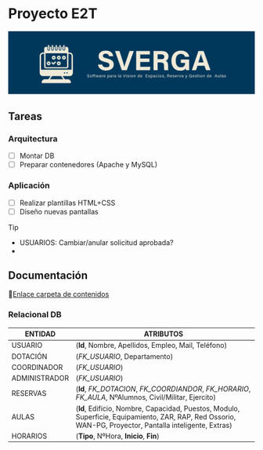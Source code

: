 # Proyecto E2T
![SVERGA](https://github.com/CIS-TIC/Proyecto/blob/main/SVERGA.png)
## Tareas
### Arquitectura
- [ ] Montar DB
- [ ] Preparar contenedores (Apache y MySQL)
### Aplicación
- [ ] Realizar plantillas HTML+CSS
- [ ] Diseño nuevas pantallas

>[!TIP]
>+ USUARIOS: Cambiar/anular solicitud aprobada?
>+ 
## Documentación
:link:[Enlace carpeta de contenidos](https://minisdefear-my.sharepoint.com/:f:/g/personal/escanoasaugue_minisdefear_onmicrosoft_com/EtAFxpsyZkxMo7nGqYn215gBakcX1UwHNWfo752WsTBJoQ?e=5LR0RJ)
### Relacional DB
| ENTIDAD | ATRIBUTOS |
| --- | --- |
| USUARIO | (**Id**, Nombre, Apellidos, Empleo, Mail, Teléfono) |
| DOTACIÓN | (*FK_USUARIO*, Departamento) |
| COORDINADOR | (*FK_USUARIO*) |
| ADMINISTRADOR | (*FK_USUARIO*) |
| RESERVAS | (**Id**, *FK_DOTACION*, *FK_COORDIANDOR*, *FK_HORARIO*, *FK_AULA*, NºAlumnos, Civil/Militar, Ejercito) |
| AULAS | (**Id**, Edificio, Nombre, Capacidad, Puestos, Modulo, Superficie, Equipamiento, ZAR, RAP, Red Ossorio, WAN-PG, Proyector, Pantalla inteligente, Extras) |
| HORARIOS | (**Tipo**, NºHora, **Inicio**, **Fin**) |


